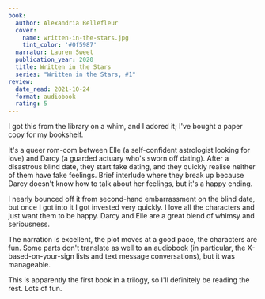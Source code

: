 ```yaml
---
book:
  author: Alexandria Bellefleur
  cover:
    name: written-in-the-stars.jpg
    tint_color: '#0f5987'
  narrator: Lauren Sweet
  publication_year: 2020
  title: Written in the Stars
  series: "Written in the Stars, #1"
review:
  date_read: 2021-10-24
  format: audiobook
  rating: 5
---
```


I got this from the library on a whim, and I adored it; I've bought a paper copy for my bookshelf.

It's a queer rom-com between Elle (a self-confident astrologist looking for love) and Darcy (a guarded actuary who's sworn off dating).
After a disastrous blind date, they start fake dating, and they quickly realise neither of them have fake feelings.
Brief interlude where they break up because Darcy doesn't know how to talk about her feelings, but it's a happy ending.

I nearly bounced off it from second-hand embarrassment on the blind date, but once I got into it I got invested very quickly.
I love all the characters and just want them to be happy.
Darcy and Elle are a great blend of whimsy and seriousness.

The narration is excellent, the plot moves at a good pace, the characters are fun.
Some parts don't translate as well to an audiobook (in particular, the X-based-on-your-sign lists and text message conversations), but it was manageable.

This is apparently the first book in a trilogy, so I'll definitely be reading the rest.
Lots of fun.
